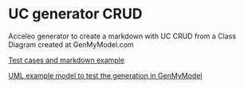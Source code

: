 # UC generator CRUD
Acceleo generator to create a markdown with UC CRUD from a Class Diagram created at GenMyModel.com

[Test cases and markdown example](https://github.com/recursosCSWuniandes/cruduc/wiki)

[UML example model to test the generation in GenMyModel](https://repository.genmymodel.com/d.althviz10/SportClub3?utm_source=dashboard)
